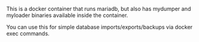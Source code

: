 This is a docker container that runs mariadb, but also has mydumper and myloader binaries available inside the container.

You can use this for simple database imports/exports/backups via docker exec commands.
